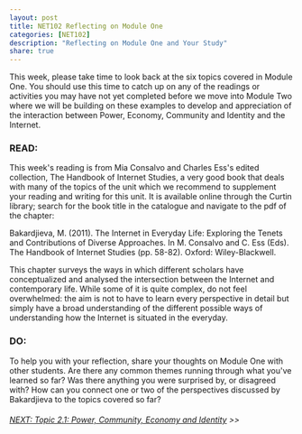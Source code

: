 ```yaml
---
layout: post
title: NET102 Reflecting on Module One
categories: [NET102]
description: "Reflecting on Module One and Your Study"
share: true
---
```

This week, please take time to look back at the six topics covered in Module One. You should use this time to catch up on any of the readings or activities you may have not yet completed before we move into Module Two where we will be building on these examples to develop and appreciation of the interaction between Power, Economy, Community and Identity and the Internet.

### READ:

This week's reading is from Mia Consalvo and Charles Ess's edited collection, The Handbook of Internet Studies, a very good book that deals with many of the topics of the unit which we recommend to supplement your reading and writing for this unit. It is available online through the Curtin library; search for the book title in the catalogue and navigate to the pdf of the chapter:

Bakardjieva, M. (2011). The Internet in Everyday Life: Exploring the Tenets and Contributions of Diverse Approaches. In M. Consalvo and C. Ess (Eds). The Handbook of Internet Studies (pp. 58-82). Oxford: Wiley-Blackwell.

This chapter surveys the ways in which different scholars have conceptualized and analysed the intersection between the Internet and contemporary life. While some of it is quite complex, do not feel overwhelmed: the aim is not to have to learn every perspective in detail but simply have a broad understanding of the different possible ways of understanding how the Internet is situated in the everyday.

### DO:

To help you with your reflection, share your thoughts on Module One with other students. Are there any common themes running through what you've learned so far? Was there anything you were surprised by, or disagreed with? How can you connect one or two of the perspectives discussed by Bakardjieva to the topics covered so far?

###### [NEXT: Topic 2.1: Power, Community, Economy and Identity]() >>
